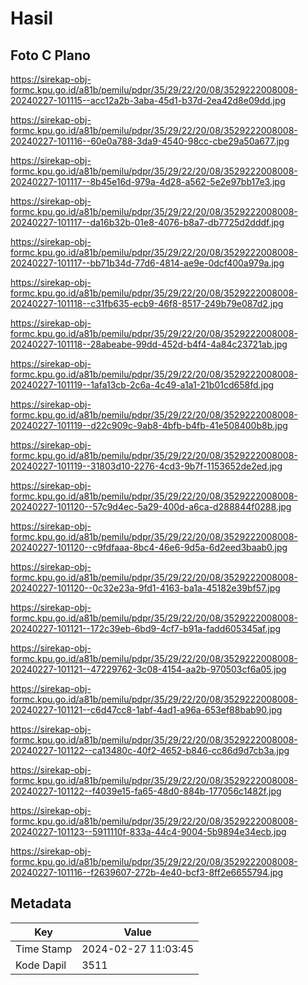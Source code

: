 # Hasil

## Foto C Plano

https://sirekap-obj-formc.kpu.go.id/a81b/pemilu/pdpr/35/29/22/20/08/3529222008008-20240227-101115--acc12a2b-3aba-45d1-b37d-2ea42d8e09dd.jpg

https://sirekap-obj-formc.kpu.go.id/a81b/pemilu/pdpr/35/29/22/20/08/3529222008008-20240227-101116--60e0a788-3da9-4540-98cc-cbe29a50a677.jpg

https://sirekap-obj-formc.kpu.go.id/a81b/pemilu/pdpr/35/29/22/20/08/3529222008008-20240227-101117--8b45e16d-979a-4d28-a562-5e2e97bb17e3.jpg

https://sirekap-obj-formc.kpu.go.id/a81b/pemilu/pdpr/35/29/22/20/08/3529222008008-20240227-101117--da16b32b-01e8-4076-b8a7-db7725d2dddf.jpg

https://sirekap-obj-formc.kpu.go.id/a81b/pemilu/pdpr/35/29/22/20/08/3529222008008-20240227-101117--bb71b34d-77d6-4814-ae9e-0dcf400a979a.jpg

https://sirekap-obj-formc.kpu.go.id/a81b/pemilu/pdpr/35/29/22/20/08/3529222008008-20240227-101118--c31fb635-ecb9-46f8-8517-249b79e087d2.jpg

https://sirekap-obj-formc.kpu.go.id/a81b/pemilu/pdpr/35/29/22/20/08/3529222008008-20240227-101118--28abeabe-99dd-452d-b4f4-4a84c23721ab.jpg

https://sirekap-obj-formc.kpu.go.id/a81b/pemilu/pdpr/35/29/22/20/08/3529222008008-20240227-101119--1afa13cb-2c6a-4c49-a1a1-21b01cd658fd.jpg

https://sirekap-obj-formc.kpu.go.id/a81b/pemilu/pdpr/35/29/22/20/08/3529222008008-20240227-101119--d22c909c-9ab8-4bfb-b4fb-41e508400b8b.jpg

https://sirekap-obj-formc.kpu.go.id/a81b/pemilu/pdpr/35/29/22/20/08/3529222008008-20240227-101119--31803d10-2276-4cd3-9b7f-1153652de2ed.jpg

https://sirekap-obj-formc.kpu.go.id/a81b/pemilu/pdpr/35/29/22/20/08/3529222008008-20240227-101120--57c9d4ec-5a29-400d-a6ca-d288844f0288.jpg

https://sirekap-obj-formc.kpu.go.id/a81b/pemilu/pdpr/35/29/22/20/08/3529222008008-20240227-101120--c9fdfaaa-8bc4-46e6-9d5a-6d2eed3baab0.jpg

https://sirekap-obj-formc.kpu.go.id/a81b/pemilu/pdpr/35/29/22/20/08/3529222008008-20240227-101120--0c32e23a-9fd1-4163-ba1a-45182e39bf57.jpg

https://sirekap-obj-formc.kpu.go.id/a81b/pemilu/pdpr/35/29/22/20/08/3529222008008-20240227-101121--172c39eb-6bd9-4cf7-b91a-fadd605345af.jpg

https://sirekap-obj-formc.kpu.go.id/a81b/pemilu/pdpr/35/29/22/20/08/3529222008008-20240227-101121--47229762-3c08-4154-aa2b-970503cf6a05.jpg

https://sirekap-obj-formc.kpu.go.id/a81b/pemilu/pdpr/35/29/22/20/08/3529222008008-20240227-101121--c6d47cc8-1abf-4ad1-a96a-653ef88bab90.jpg

https://sirekap-obj-formc.kpu.go.id/a81b/pemilu/pdpr/35/29/22/20/08/3529222008008-20240227-101122--ca13480c-40f2-4652-b846-cc86d9d7cb3a.jpg

https://sirekap-obj-formc.kpu.go.id/a81b/pemilu/pdpr/35/29/22/20/08/3529222008008-20240227-101122--f4039e15-fa65-48d0-884b-177056c1482f.jpg

https://sirekap-obj-formc.kpu.go.id/a81b/pemilu/pdpr/35/29/22/20/08/3529222008008-20240227-101123--5911110f-833a-44c4-9004-5b9894e34ecb.jpg

https://sirekap-obj-formc.kpu.go.id/a81b/pemilu/pdpr/35/29/22/20/08/3529222008008-20240227-101116--f2639607-272b-4e40-bcf3-8ff2e6655794.jpg


## Metadata

| Key        | Value               |
| ---------- | ------------------- |
| Time Stamp | 2024-02-27 11:03:45 |
| Kode Dapil | 3511                |



